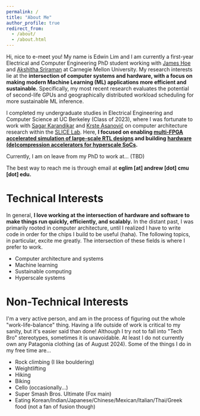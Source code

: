 ```yaml
---
permalink: /
title: "About Me"
author_profile: true
redirect_from: 
  - /about/
  - /about.html
---
```


Hi, nice to e-meet you! My name is Edwin Lim and I am currently a first-year Electrical and Computer Engineering PhD student working with [James Hoe](https://users.ece.cmu.edu/~jhoe/doku/doku.php) and [Akshitha Sriraman](https://users.ece.cmu.edu/~asrirama/) at Carnegie Mellon University. My research interests lie at the **intersection of computer systems and hardware, with a focus on making modern Machine Learning (ML) applications more efficient and sustainable.** Specifically, my most recent research evaluates the potential of second-life GPUs and geographically distributed workload scheduling for more sustainable ML inference.

I completed my undergraduate studies in Electrical Engineering and Computer Science at UC Berkeley (Class of 2023), where I was fortunate to work with [Sagar Karandikar](https://sagark.org/) and [Krste Asanović](https://people.eecs.berkeley.edu/~krste/) on computer architecture research within the [SLICE Lab](https://slice.eecs.berkeley.edu/). Here, **I focused on enabling [multi-FPGA accelerated simulation of large-scale RTL designs](https://people.eecs.berkeley.edu/~ysshao/assets/papers/ISCA2024-FireAxe.pdf) and building [hardware (de)compression accelerators for hyperscale SoCs](https://dl.acm.org/doi/pdf/10.1145/3579371.3589074).**

Currently, I am on leave from my PhD to work at... (TBD)

The best way to reach me is through email at **eglim [at] andrew [dot] cmu [dot] edu.**

Technical Interests
======
In general, **I love working at the intersection of hardware and software to make things run quickly, efficiently, and scalably.** In the distant past, I was primarily rooted in computer architecture, until I realized I have to write code in order for the chips I build to be useful (haha). The following topics, in particular, excite me greatly. The intersection of these fields is where I prefer to work.
- Computer architecture and systems
- Machine learning
- Sustainable computing
- Hyperscale systems

Non-Technical Interests
======
I'm a very active person, and am in the process of figuring out the whole "work-life-balance" thing. Having a life outside of work is critical to my sanity, but it's easier said than done! Although I try not to fall into "Tech Bro" stereotypes, sometimes it is unavoidable. At least I do not currently own any Patagonia clothing (as of August 2024). Some of the things I do in my free time are...
- Rock climbing (I like bouldering)
- Weightlifting
- Hiking
- Biking
- Cello (occasionally...)
- Super Smash Bros. Ultimate (Fox main)
- Eating Korean/Indian/Japanese/Chinese/Mexican/Italian/Thai/Greek food (not a fan of fusion though)
